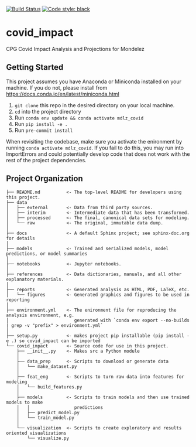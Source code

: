 [![Build Status](https://travis.ibm.com/gbs-mondelez-garage/covid_impact.svg?token=2ZdBCMyxNNWyU7qr4sC6&branch=master)](https://travis.ibm.com/gbs-mondelez-garage/covid_impact) [![Code style: black](https://img.shields.io/badge/code%20style-black-000000.svg)](https://github.com/psf/black)

covid_impact
==============================

CPG Covid Impact Analysis and Projections for Mondelez

Getting Started
------------
This project assumes you have Anaconda or Miniconda installed on your machine. If you do not, please install from https://docs.conda.io/en/latest/miniconda.html

1. `git clone` this repo in the desired directory on your local machine.
2. `cd` into the project directory
3. Run `conda env update && conda activate mdlz_covid`
4. Run `pip install -e .`
5. Run `pre-commit install`

When revisiting the codebase, make sure you activate the enironment by running `conda activate mdlz_covid`. If you fail to do this, you may run into ImportErrors and could potentially develop code that does not work with the rest of the project dependencies.

Project Organization
------------

    ├── README.md          <- The top-level README for developers using this project.
    ├── data
    │   ├── external       <- Data from third party sources.
    │   ├── interim        <- Intermediate data that has been transformed.
    │   ├── processed      <- The final, canonical data sets for modeling.
    │   └── raw            <- The original, immutable data dump.
    │
    ├── docs               <- A default Sphinx project; see sphinx-doc.org for details
    │
    ├── models             <- Trained and serialized models, model predictions, or model summaries
    │
    ├── notebooks          <- Jupyter notebooks.
    │
    ├── references         <- Data dictionaries, manuals, and all other explanatory materials.
    │
    ├── reports            <- Generated analysis as HTML, PDF, LaTeX, etc.
    │   └── figures        <- Generated graphics and figures to be used in reporting
    │
    ├── environment.yml    <- The enironment file for reproducing the analysis environment, e.g.
    │                         generated with `conda env export --no-builds | grep -v "prefix" > environment.yml`
    │
    ├── setup.py           <- makes project pip installable (pip install -e .) so covid_impact can be imported
    └── covid_impact       <- Source code for use in this project.
        ├── __init__.py    <- Makes src a Python module
        │
        ├── data_prep      <- Scripts to download or generate data
        │   └── make_dataset.py
        │
        ├── feat_eng       <- Scripts to turn raw data into features for modeling
        │   └── build_features.py
        │
        ├── models         <- Scripts to train models and then use trained models to make
        │   │                 predictions
        │   ├── predict_model.py
        │   └── train_model.py
        │
        └── visualization  <- Scripts to create exploratory and results oriented visualizations
            └── visualize.py
